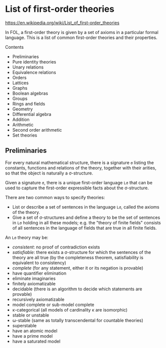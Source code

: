 # List of first-order theories

https://en.wikipedia.org/wiki/List_of_first-order_theories

In FOL, a first-order theory is given by a set of axioms in a particular formal language. This is a list of common first-order theories and their properties.

Contents
- Preliminaries
- Pure identity theories
- Unary relations
- Equivalence relations
- Orders
- Lattices
- Graphs
- Boolean algebras
- Groups
- Rings and fields
- Geometry
- Differential algebra
- Addition
- Arithmetic
- Second order arithmetic
- Set theories


## Preliminaries

For every natural mathematical structure, there is a signature `σ` listing the constants, functions and relations of the theory, together with their arities, so that the object is naturally a σ-structure.

Given a signature `σ`, there is a unique first-order language `Lσ` that can be used to capture the first-order expressible facts about the σ-structure.

There are two common ways to specify theories:
* List or describe a set of sentences in the language `Lσ`, called the axioms of the theory.
* Give a set of σ-structures and define a theory to be the set of sentences in `Lσ` holding in all these models; e.g. the "theory of finite fields" consists of all sentences in the language of fields that are true in all finite fields.

An `Lσ` theory may be:
- *consistent*: no proof of contradiction exists
- *satisfiable*: there exists a σ-structure for which the sentences of the theory are all true (by the completeness theorem, satisfiability is equivalent to consistency)
- *complete* (for any statement, either it or its negation is provable)
- have quantifier elimination
- eliminate imaginaries
- finitely axiomatizable
- decidable (there is an algorithm to decide which statements are provable)
- recursively axiomatizable
- model complete or sub-model complete
- κ-categorical (all models of cardinality κ are isomorphic)
- stable or unstable
- ω-stable (same as totally transcendental for countable theories)
- superstable
- have an atomic model
- have a prime model
- have a saturated model
